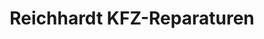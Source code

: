 ---
title: "Reichhardt KFZ-Reparaturen"
url: /hoechstaedt-a-d-donau/reichhardt-kfz-reparaturen/
shop: Autowerkstatt
---